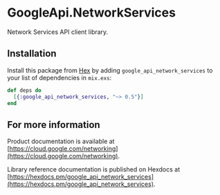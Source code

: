 # GoogleApi.NetworkServices

Network Services API client library.



## Installation

Install this package from [Hex](https://hex.pm) by adding
`google_api_network_services` to your list of dependencies in `mix.exs`:

```elixir
def deps do
  [{:google_api_network_services, "~> 0.5"}]
end
```

## For more information

Product documentation is available at [https://cloud.google.com/networking](https://cloud.google.com/networking).

Library reference documentation is published on Hexdocs at
[https://hexdocs.pm/google_api_network_services](https://hexdocs.pm/google_api_network_services).
